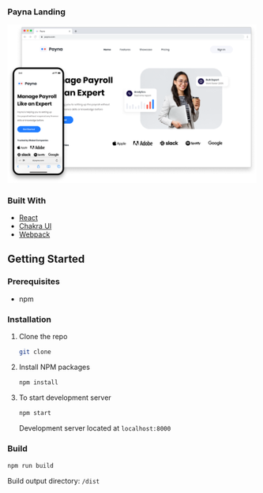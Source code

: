 ### Payna Landing

<div align="center">
  <a href="https://alexandrlo.github.io/payna-landing/">
    <img src="images/screenshots.png" alt="Logo" width="1024">
  </a>
</div>

### Built With

- [React](https://reactjs.org/)
- [Chakra UI](https://chakra-ui.com/)
- [Webpack](https://webpack.js.org/)

<!-- GETTING STARTED -->

## Getting Started

### Prerequisites

- npm

### Installation

1. Clone the repo

   ```sh
   git clone
   ```

2. Install NPM packages

   ```sh
   npm install
   ```

3. To start development server

   ```sh
   npm start
   ```

   Development server located at `localhost:8000`

### Build

```sh
npm run build
```

Build output directory: `/dist`